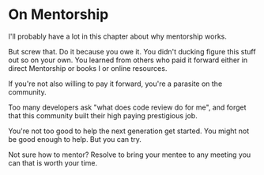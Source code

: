 # On Mentorship

I'll probably have a lot in this chapter about why mentorship works. 

But screw that. Do it because you owe it. You didn't ducking figure this stuff
out so on your own. You learned from others who paid it forward either in direct
Mentorship or books I or online resources.

If you're not also willing to pay it forward, you're a parasite on the
community.

Too many developers ask "what does code review do for me", and forget that
 this community built their high paying prestigious job.

You're not too good to help the next generation get started. You might not be
good enough to help. But you can try.

Not sure how to mentor? Resolve to bring your mentee to any meeting you can
 that is worth your time.

